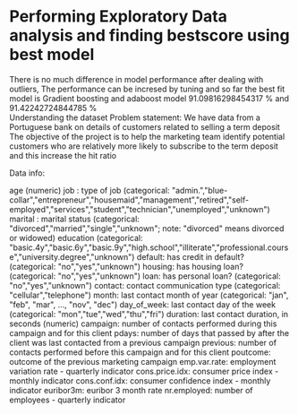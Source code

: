 # Performing Exploratory Data analysis and finding bestscore using best model 
There is no much difference in model performance after dealing with outliers, The performance can be incresed by tuning and so far the best fit model is Gradient boosting and adaboost model 91.09816298454317 % and 91.42242724844785 %  
Understanding the dataset
Problem statement: We have data from a Portuguese bank on details of customers related to selling a term deposit The objective of the project is to help the marketing team identify potential customers who are relatively more likely to subscribe to the term deposit and this increase the hit ratio

Data info:

age (numeric)
job : type of job (categorical: "admin.","blue-collar","entrepreneur","housemaid","management","retired","self-employed","services","student","technician","unemployed","unknown")
marital : marital status (categorical: "divorced","married","single","unknown"; note: "divorced" means divorced or widowed)
education (categorical: "basic.4y","basic.6y","basic.9y","high.school","illiterate","professional.course","university.degree","unknown")
default: has credit in default? (categorical: "no","yes","unknown")
housing: has housing loan? (categorical: "no","yes","unknown")
loan: has personal loan? (categorical: "no","yes","unknown")
contact: contact communication type (categorical: "cellular","telephone")
month: last contact month of year (categorical: "jan", "feb", "mar", ..., "nov", "dec")
day_of_week: last contact day of the week (categorical: "mon","tue","wed","thu","fri")
duration: last contact duration, in seconds (numeric)
campaign: number of contacts performed during this campaign and for this client
pdays: number of days that passed by after the client was last contacted from a previous campaign
previous: number of contacts performed before this campaign and for this client
poutcome: outcome of the previous marketing campaign
emp.var.rate: employment variation rate - quarterly indicator
cons.price.idx: consumer price index - monthly indicator
cons.conf.idx: consumer confidence index - monthly indicator
euribor3m: euribor 3 month rate
nr.employed: number of employees - quarterly indicator

